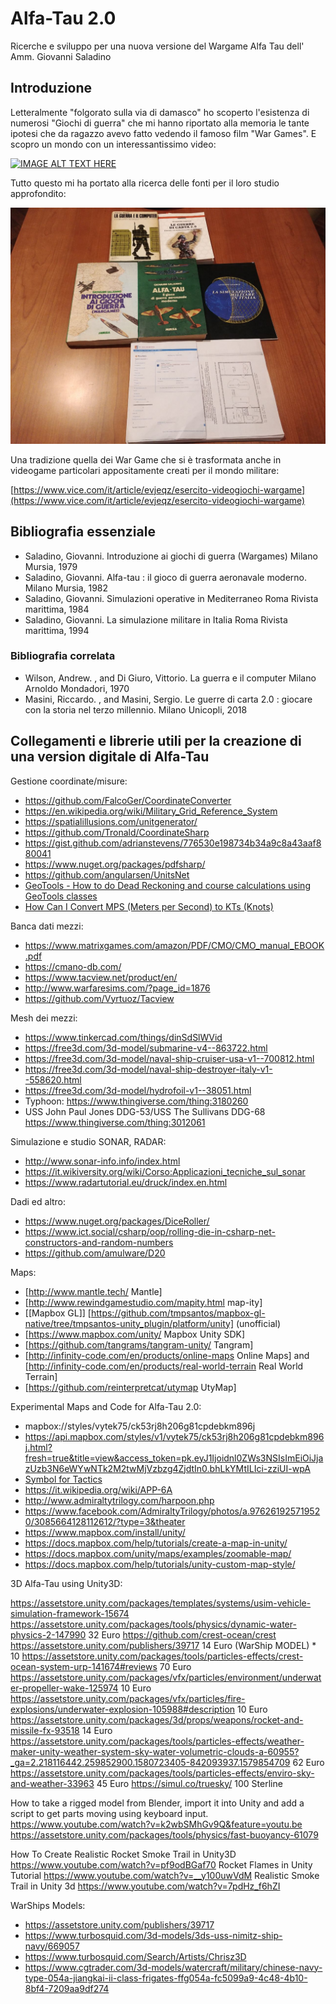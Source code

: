 # Alfa-Tau 2.0
Ricerche e sviluppo per una nuova versione del Wargame Alfa Tau dell' Amm. Giovanni Saladino

## Introduzione

Letteralmente "folgorato sulla via di damasco" ho scoperto l'esistenza di numerosi "Giochi di guerra" che mi hanno riportato alla memoria le tante ipotesi che da ragazzo avevo fatto vedendo il famoso film "War Games". E scopro un mondo con un interessantissimo video:

[![IMAGE ALT TEXT HERE](https://img.youtube.com/vi/NYZ0sg6eVuE/0.jpg)](https://www.youtube.com/watch?v=NYZ0sg6eVuE)

Tutto questo mi ha portato alla ricerca delle fonti per il loro studio approfondito:

![](photo5819171625537483156.jpg)

Una tradizione quella dei War Game che si è trasformata anche in videogame particolari appositamente creati per il mondo militare:

[https://www.vice.com/it/article/evjeqz/esercito-videogiochi-wargame](https://www.vice.com/it/article/evjeqz/esercito-videogiochi-wargame)

## Bibliografia essenziale

- Saladino, Giovanni. Introduzione ai giochi di guerra (Wargames) Milano Mursia, 1979
- Saladino, Giovanni. Alfa-tau : il gioco di guerra aeronavale moderno. Milano Mursia, 1982
- Saladino, Giovanni. Simulazioni operative in Mediterraneo Roma Rivista marittima, 1984
- Saladino, Giovanni. La simulazione militare in Italia Roma Rivista marittima, 1994

### Bibliografia correlata

- Wilson, Andrew. , and Di Giuro, Vittorio. La guerra e il computer Milano Arnoldo Mondadori, 1970
- Masini, Riccardo. , and Masini, Sergio. Le guerre di carta 2.0 : giocare con la storia nel terzo millennio. Milano Unicopli, 2018


## Collegamenti e librerie utili per la creazione di una version digitale di Alfa-Tau

Gestione coordinate/misure:

- https://github.com/FalcoGer/CoordinateConverter
- https://en.wikipedia.org/wiki/Military_Grid_Reference_System
- https://spatialillusions.com/unitgenerator/
- https://github.com/Tronald/CoordinateSharp
- https://gist.github.com/adrianstevens/776530e198734b34a9c8a43aaf880041
- https://www.nuget.org/packages/pdfsharp/
- https://github.com/angularsen/UnitsNet
- [GeoTools - How to do Dead Reckoning and course calculations using GeoTools classes](http://www.javased.com/index.php?post=3917340)
- [How Can I Convert MPS (Meters per Second) to KTs (Knots)](https://www.quora.com/C-How-can-I-convert-MPS-meters-per-second-to-KTs-knots-Or-KTs-to-MPS-It-doesnt-matter)

Banca dati mezzi:

- https://www.matrixgames.com/amazon/PDF/CMO/CMO_manual_EBOOK.pdf
- https://cmano-db.com/
- https://www.tacview.net/product/en/
- http://www.warfaresims.com/?page_id=1876
- https://github.com/Vyrtuoz/Tacview

Mesh dei mezzi:

- https://www.tinkercad.com/things/dinSdSlWVid
- https://free3d.com/3d-model/submarine-v4--863722.html
- https://free3d.com/3d-model/naval-ship-cruiser-usa-v1--700812.html
- https://free3d.com/3d-model/naval-ship-destroyer-italy-v1--558620.html
- https://free3d.com/3d-model/hydrofoil-v1--38051.html
- Typhoon: https://www.thingiverse.com/thing:3180260
- USS John Paul Jones DDG-53/USS The Sullivans DDG-68 https://www.thingiverse.com/thing:3012061

Simulazione e studio SONAR, RADAR:

- http://www.sonar-info.info/index.html
- https://it.wikiversity.org/wiki/Corso:Applicazioni_tecniche_sul_sonar
- https://www.radartutorial.eu/druck/index.en.html

Dadi ed altro:

- https://www.nuget.org/packages/DiceRoller/
- https://www.ict.social/csharp/oop/rolling-die-in-csharp-net-constructors-and-random-numbers
- https://github.com/amulware/D20

Maps:

* [http://www.mantle.tech/ Mantle]
* [http://www.rewindgamestudio.com/mapity.html map-ity]
* [[Mapbox GL]] [https://github.com/tmpsantos/mapbox-gl-native/tree/tmpsantos-unity_plugin/platform/unity] (unofficial)
* [https://www.mapbox.com/unity/ Mapbox Unity SDK]
* [https://github.com/tangrams/tangram-unity/ Tangram]
* [http://infinity-code.com/en/products/online-maps Online Maps] and [http://infinity-code.com/en/products/real-world-terrain Real World Terrain]
* [https://github.com/reinterpretcat/utymap UtyMap]

Experimental Maps and Code for Alfa-Tau 2.0:

* mapbox://styles/vytek75/ck53rj8h206g81cpdebkm896j
* https://api.mapbox.com/styles/v1/vytek75/ck53rj8h206g81cpdebkm896j.html?fresh=true&title=view&access_token=pk.eyJ1Ijoidnl0ZWs3NSIsImEiOiJjazUzb3N6eWYwNTk2M2twMjVzbzg4ZjdtIn0.bhLkYMtILIci-zziUI-wpA
* [Symbol for Tactics](https://spatialillusions.com/unitgenerator/)
* https://it.wikipedia.org/wiki/APP-6A
* http://www.admiraltytrilogy.com/harpoon.php
* https://www.facebook.com/AdmiraltyTrilogy/photos/a.976261925719520/3085664128112612/?type=3&theater
* https://www.mapbox.com/install/unity/
* https://docs.mapbox.com/help/tutorials/create-a-map-in-unity/
* https://docs.mapbox.com/unity/maps/examples/zoomable-map/
* https://docs.mapbox.com/help/tutorials/unity-custom-map-style/

3D Alfa-Tau using Unity3D:

https://assetstore.unity.com/packages/templates/systems/usim-vehicle-simulation-framework-15674
https://assetstore.unity.com/packages/tools/physics/dynamic-water-physics-2-147990 32 Euro
https://github.com/crest-ocean/crest
https://assetstore.unity.com/publishers/39717 14 Euro (WarShip MODEL) * 10 
https://assetstore.unity.com/packages/tools/particles-effects/crest-ocean-system-urp-141674#reviews 70 Euro
https://assetstore.unity.com/packages/vfx/particles/environment/underwater-propeller-wake-125974 10 Euro
https://assetstore.unity.com/packages/vfx/particles/fire-explosions/underwater-explosion-105988#description 10 Euro
https://assetstore.unity.com/packages/3d/props/weapons/rocket-and-missile-fx-93518 14 Euro
https://assetstore.unity.com/packages/tools/particles-effects/weather-maker-unity-weather-system-sky-water-volumetric-clouds-a-60955?_ga=2.218116442.259852900.1580723405-842093937.1579854709 62 Euro
https://assetstore.unity.com/packages/tools/particles-effects/enviro-sky-and-weather-33963 45 Euro
https://simul.co/truesky/ 100 Sterline

How to take a rigged model from Blender, import it into Unity and add a script to get parts moving using keyboard input.
https://www.youtube.com/watch?v=k2wbSMhGv9Q&feature=youtu.be
https://assetstore.unity.com/packages/tools/physics/fast-buoyancy-61079

How To Create Realistic Rocket Smoke Trail in Unity3D
https://www.youtube.com/watch?v=pf9odBGaf70
Rocket Flames in Unity Tutorial
https://www.youtube.com/watch?v=__y100uwVdM
Realistic Smoke Trail in Unity 3d
https://www.youtube.com/watch?v=7pdHz_f6hZI

WarShips Models:
* https://assetstore.unity.com/publishers/39717
* https://www.turbosquid.com/3d-models/3ds-uss-nimitz-ship-navy/669057
* https://www.turbosquid.com/Search/Artists/Chrisz3D
* https://www.cgtrader.com/3d-models/watercraft/military/chinese-navy-type-054a-jiangkai-ii-class-frigates-ffg054a-fc5099a9-4c48-4b10-8bf4-7209aa9df274

